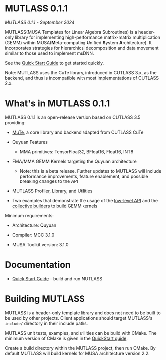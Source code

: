 # MUTLASS 0.1.1

_MUTLASS 0.1.1 - September 2024_

MUTLASS(MUSA Templates for Linear Algebra Subroutines) is a header-only library for implementing high-performance matrix-matrix multiplication (GEMM) within MUSA(**M**eta-computing **U**nified **S**ystem **A**rchitecture). It incorporates strategies for hierarchical decomposition and data movement similar to those used to implement muDNN.

See the [Quick Start Guide](./media/docs/quickstart.md) to get started quickly.

Note: MUTLASS uses the CuTe library, introduced in CUTLASS 3.x, as the backend, and thus is incompatible with most implementations of CUTLASS 2.x.

# What's in MUTLASS 0.1.1

MUTLASS 0.1.1 is an open-release version based on CUTLASS 3.5 providing:

- [MuTe](./include/mute), a core library and backend adapted from CUTLASS CuTe

- Quyuan Features

  - MMA primitives: TensorFloat32, BFloat16, Float16, INT8

- FMA/MMA GEMM Kernels targeting the Quyuan architecture

  - Note: this is a beta release. Further updates to MUTLASS will include performance improvements, feature enablement, and possible breaking changes to the API

- MUTLASS Profiler, Library, and Utilities

- Two examples that demonstrate the usage of the [low-level API](./examples/00_basic_gemm) and the [collective builders](./examples/01_quyuan_gemm_with_collective_builder) to build GEMM kernels


Minimum requirements:

- Architecture: Quyuan

- Compiler: MCC 3.1.0

- MUSA Toolkit version: 3.1.0


# Documentation

- [Quick Start Guide](./media/docs/quickstart.md) - build and run MUTLASS


# Building MUTLASS

MUTLASS is a header-only template library and does not need to be built to be used by other projects. Client applications should target MUTLASS's `include/` directory in their include paths.

MUTLASS unit tests, examples, and utilities can be build with CMake. The minimum version of CMake is given in the [QuickStart guide](./media/docs/quickstart.md).

Create a build directory within the MUTLASS project, then run CMake. By default MUTLASS will build kernels for MUSA architecture version 2.2.
